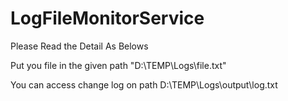 # LogFileMonitorService
 
Please Read the Detail As Belows

Put you file in the given path "D:\TEMP\Logs\file.txt"



You can access change log on path D:\TEMP\Logs\output\log.txt
